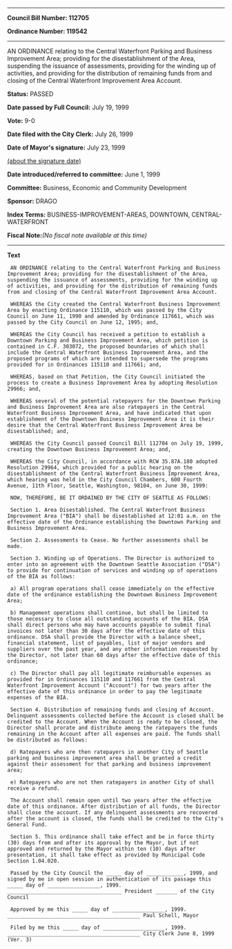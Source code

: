 

********

**Council Bill Number: 112705**
   
**Ordinance Number: 119542**
********

 AN ORDINANCE relating to the Central Waterfront Parking and Business Improvement Area; providing for the disestablishment of the Area, suspending the issuance of assessments, providing for the winding up of activities, and providing for the distribution of remaining funds from and closing of the Central Waterfront Improvement Area Account.

**Status:** PASSED
   
**Date passed by Full Council:** July 19, 1999
   
**Vote:** 9-0
   
**Date filed with the City Clerk:** July 26, 1999
   
**Date of Mayor's signature:** July 23, 1999
   
[(about the signature date)](/~public/approvaldate.htm)
   
   
   
**Date introduced/referred to committee:** June 1, 1999
   
**Committee:** Business, Economic and Community Development
   
**Sponsor:** DRAGO
   
   
**Index Terms:** BUSINESS-IMPROVEMENT-AREAS, DOWNTOWN, CENTRAL-WATERFRONT

**Fiscal Note:**_(No fiscal note available at this time)_

********

**Text**
   
```
 AN ORDINANCE relating to the Central Waterfront Parking and Business Improvement Area; providing for the disestablishment of the Area, suspending the issuance of assessments, providing for the winding up of activities, and providing for the distribution of remaining funds from and closing of the Central Waterfront Improvement Area Account.

 WHEREAS the City created the Central Waterfront Business Improvement Area by enacting Ordinance 115110, which was passed by the City Council on June 11, 1990 and amended by Ordinance 117661, which was passed by the City Council on June 12, 1995; and,

 WHEREAS the City Council has received a petition to establish a Downtown Parking and Business Improvement Area, which petition is contained in C.F. 303072, the proposed boundaries of which shall include the Central Waterfront Business Improvement Area, and the proposed programs of which are intended to supersede the programs provided for in Ordinances 115110 and 117661; and,

 WHEREAS, based on that Petition, the City Council initiated the process to create a Business Improvement Area by adopting Resolution 29966; and,

 WHEREAS several of the potential ratepayers for the Downtown Parking and Business Improvement Area are also ratepayers in the Central Waterfront Business Improvement Area, and have indicated that upon establishment of the Downtown Business Improvement Area it is their desire that the Central Waterfront Business Improvement Area be disestablished; and,

 WHEREAS the City Council passed Council Bill 112704 on July 19, 1999, creating the Downtown Business Improvement Area; and,

 WHEREAS the City Council, in accordance with RCW 35.87A.180 adopted Resolution 29964, which provided for a public hearing on the disestablishment of the Central Waterfront Business Improvement Area, which hearing was held in the City Council Chambers, 600 Fourth Avenue, 11th Floor, Seattle, Washington, 98104, on June 30, 1999:

 NOW, THEREFORE, BE IT ORDAINED BY THE CITY OF SEATTLE AS FOLLOWS:

 Section 1. Area Disestablished. The Central Waterfront Business Improvement Area ("BIA") shall be disestablished at 12:01 a.m. on the effective date of the Ordinance establishing the Downtown Parking and Business Improvement Area.

 Section 2. Assessments to Cease. No further assessments shall be made.

 Section 3. Winding up of Operations. The Director is authorized to enter into an agreement with the Downtown Seattle Association ("DSA") to provide for continuation of services and winding up of operations of the BIA as follows:

 a) All program operations shall cease immediately on the effective date of the ordinance establishing the Downtown Business Improvement Area;

 b) Management operations shall continue, but shall be limited to those necessary to close all outstanding accounts of the BIA. DSA shall direct persons who may have accounts payable to submit final invoices not later than 30 days after the effective date of this ordinance. DSA shall provide the Director with a balance sheet, financial statement, list of payables, list of major vendors and suppliers over the past year, and any other information requested by the Director, not later than 60 days after the effective date of this ordinance;

 c) The Director shall pay all legitimate reimbursable expenses as provided for in Ordinances 115110 and 117661 from the Central Waterfront Improvement Account ("Account") for two years after the effective date of this ordinance in order to pay the legitimate expenses of the BIA.

 Section 4. Distribution of remaining funds and closing of Account. Delinquent assessments collected before the Account is closed shall be credited to the Account. When the Account is ready to be closed, the Director shall prorate and distribute among the ratepayers the funds remaining in the Account after all expenses are paid. The funds shall be distributed as follows:

 d) Ratepayers who are then ratepayers in another City of Seattle parking and business improvement area shall be granted a credit against their assessment for that parking and business improvement area;

 e) Ratepayers who are not then ratepayers in another City of shall receive a refund.

 The Account shall remain open until two years after the effective date of this ordinance. After distribution of all funds, the Director shall close the account. If any delinquent assessments are recovered after the account is closed, the funds shall be credited to the City's General Fund.

 Section 5. This ordinance shall take effect and be in force thirty (30) days from and after its approval by the Mayor, but if not approved and returned by the Mayor within ten (10) days after presentation, it shall take effect as provided by Municipal Code Section 1.04.020.

 Passed by the City Council the _____ day of ____________, 1999, and signed by me in open session in authentication of its passage this _____ day of _________________, 1999. _____________________________________ President _______ of the City Council

 Approved by me this _____ day of _________________, 1999. ___________________________________________ Paul Schell, Mayor

 Filed by me this _____ day of ____________________, 1999. ___________________________________________ City Clerk June 8, 1999 (Ver. 3)

```
